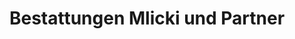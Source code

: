 ---
title: "Bestattungen Mlicki und Partner"
url: /rossleben-wiehe/bestattungen-mlicki-und-partner/
shop: Bestattungen
---